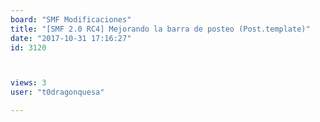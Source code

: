 ```yaml
---
board: "SMF Modificaciones"
title: "[SMF 2.0 RC4] Mejorando la barra de posteo (Post.template)"
date: "2017-10-31 17:16:27"
id: 3120



views: 3
user: "t0dragonquesa"

---
```

